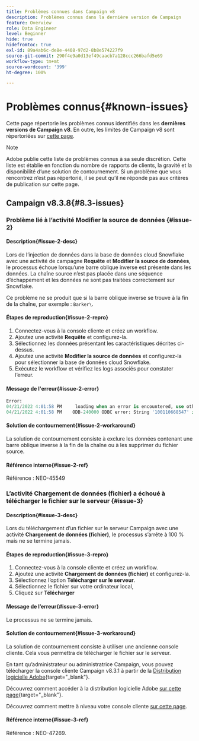 ```yaml
---
title: Problèmes connues dans Campaign v8
description: Problèmes connus dans la dernière version de Campaign
feature: Overview
role: Data Engineer
level: Beginner
hide: true
hidefromtoc: true
exl-id: 89a4ab6c-de8e-4408-97d2-8b8e574227f9
source-git-commit: 290f4e9a0d13ef49caacb7a128ccc266bafd5e69
workflow-type: tm+mt
source-wordcount: '399'
ht-degree: 100%

---
```


# Problèmes connus{#known-issues}

Cette page répertorie les problèmes connus identifiés dans les **dernières versions de Campaign v8**. En outre, les limites de Campaign v8 sont répertoriées sur [cette page](ac-guardrails.md).


>[!NOTE]
>
>Adobe publie cette liste de problèmes connus à sa seule discrétion. Cette liste est établie en fonction du nombre de rapports de clients, la gravité et la disponibilité d’une solution de contournement. Si un problème que vous rencontrez n’est pas répertorié, il se peut qu’il ne réponde pas aux critères de publication sur cette page.

## Campaign v8.3.8{#8.3-issues}

### Problème lié à l’activité Modifier la source de données {#issue-2}

#### Description{#issue-2-desc}

Lors de l’injection de données dans la base de données cloud Snowflake avec une activité de campagne **Requête** et **Modifier la source de données**, le processus échoue lorsqu’une barre oblique inverse est présente dans les données. La chaîne source n’est pas placée dans une séquence d’échappement et les données ne sont pas traitées correctement sur Snowflake.

Ce problème ne se produit que si la barre oblique inverse se trouve à la fin de la chaîne, par exemple : `Barker\`.


#### Étapes de reproduction{#issue-2-repro}

1. Connectez-vous à la console cliente et créez un workflow.
1. Ajoutez une activité **Requête** et configurez-la.
1. Sélectionnez les données présentant les caractéristiques décrites ci-dessus.
1. Ajoutez une activité **Modifier la source de données** et configurez-la pour sélectionner la base de données cloud Snowflake.
1. Exécutez le workflow et vérifiez les logs associés pour constater l’erreur.


#### Message de l&#39;erreur{#issue-2-error}

```sql
Error:
04/21/2022 4:01:58 PM     loading when an error is encountered, use other values such as 'SKIP_FILE' or 'CONTINUE' for the ON_ERROR option. For more information on loading options, please run 'info loading_data' in a SQL client. SQLState: 22000
04/21/2022 4:01:58 PM    ODB-240000 ODBC error: String '100110668547' is too long and would be truncated   File 'wkf1656797_21_1_3057430574#458516uploadPart0.chunk.gz', line 1, character 0   Row 90058, column "WKF1656797_21_1"["SCARRIER_ROUTE":13]   If you would like to continue
```

#### Solution de contournement{#issue-2-workaround}

La solution de contournement consiste à exclure les données contenant une barre oblique inverse à la fin de la chaîne ou à les supprimer du fichier source.


#### Référence interne{#issue-2-ref}

Référence : NEO-45549


### L’activité Chargement de données (fichier) a échoué à télécharger le fichier sur le serveur {#issue-3}

#### Description{#issue-3-desc}

Lors du téléchargement d’un fichier sur le serveur Campaign avec une activité **Chargement de données (fichier)**, le processus s’arrête à 100 % mais ne se termine jamais.

#### Étapes de reproduction{#issue-3-repro}

1. Connectez-vous à la console cliente et créez un workflow.
1. Ajoutez une activité **Chargement de données (fichier)** et configurez-la.
1. Sélectionnez l’option **Télécharger sur le serveur**.
1. Sélectionnez le fichier sur votre ordinateur local,
1. Cliquez sur **Télécharger**


#### Message de l’erreur{#issue-3-error}

Le processus ne se termine jamais.

#### Solution de contournement{#issue-3-workaround}

La solution de contournement consiste à utiliser une ancienne console cliente. Cela vous permettra de télécharger le fichier sur le serveur.

En tant qu’administrateur ou administratrice Campaign, vous pouvez télécharger la console cliente Campaign v8.3.1 à partir de la [Distribution logicielle Adobe](https://experience.adobe.com/#/downloads/content/software-distribution/fr/campaign.html?1_group.propertyvalues.property=.%2Fjcr%3Acontent%2Fmetadata%2Fdc%3Aversion&amp;1_group.propertyvalues.operation=equals&amp;1_group.propertyvalues.0_values=target-version%3Acampaign%2F8&amp;orderby=%40jcr%3Acontent%2Fjcr%3AlastModified&amp;orderby.sort=desc&amp;layout=list&amp;p.offset=0&amp;p.limit=4){target="_blank"}.

Découvrez comment accéder à la distribution logicielle Adobe [sur cette page](https://experienceleague.adobe.com/docs/experience-cloud/software-distribution/home.html?lang=fr){target="_blank"}.

Découvrez comment mettre à niveau votre console cliente [sur cette page](connect.md).

#### Référence interne{#issue-3-ref}

Référence : NEO-47269.

